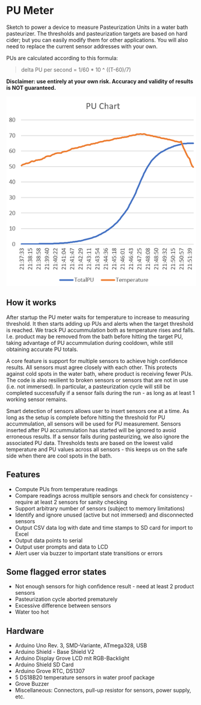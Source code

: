 # PU Meter
Sketch to power a device to measure Pasteurization Units in a water bath pasteurizer. 
The thresholds and pasteurization targets are based on hard cider; but you can easily modify them for other applications.
You will also need to replace the current sensor addresses with your own. 

PUs are calculated according to this formula:
>delta PU per second = 1/60 * 10 ^ ((T-60)/7)

**Disclaimer: use entirely at your own risk. Accuracy and validity of results is NOT guaranteed.**

![Sample PU chart from CSV data on SD card](sample_pu_chart.PNG)

## How it works
After startup the PU meter waits for temperature to increase to measuring threshold. It then starts adding up PUs and alerts
when the target threshold is reached. We track PU accummulation both as temperature rises and falls. I.e. product may be removed
from the bath before hitting the target PU, taking advantage of PU accummulation during cooldown, while still obtaining accurate PU totals.

A core feature is support for multiple sensors to achieve high confidence results. All sensors must agree closely with each other. 
This protects against cold spots in the water bath, where product is receiving fewer PUs. The code is also resilient to broken sensors or sensors that are not in use (i.e. not immersed). In particular, a pasteurization cycle will still be completed successfully if a sensor fails during the run - as long as at least 1 working sensor remains. 

Smart detection of sensors allows user to insert sensors one at a time. As long as the setup is complete before hitting the 
threshold for PU accummulation, all sensors will be used for PU measurement. Sensors inserted after PU accummulation has started will be ignored to avoid erroneous results. If a sensor fails during pasteurizing, we also ignore the associated PU data. Thresholds tests are based on the lowest valid temperature and PU values across all sensors - this keeps us on the safe side when there are cool spots in the bath.

## Features
* Compute PUs from temperature readings
* Compare readings across multiple sensors and check for consistency - require at least 2 sensors for sanity checking
* Support arbitrary number of sensors (subject to memory limitations)
* Identify and ignore unused (active but not immersed) and disconnected sensors
* Output CSV data log with date and time stamps to SD card for import to Excel
* Output data points to serial
* Output user prompts and data to LCD
* Alert user via buzzer to important state transitions or errors

## Some flagged error states
* Not enough sensors for high confidence result - need at least 2 product sensors
* Pasteurization cycle aborted prematurely 
* Excessive difference between sensors
* Water too hot

## Hardware
* Arduino Uno Rev. 3, SMD-Variante, ATmega328, USB
* Arduino Shield - Base Shield V2
* Arduino Display Grove LCD mit RGB-Backlight
* Arduino Shield SD Card
* Arduino Grove RTC, DS1307
* 5 DS18B20 temperature sensors in water proof package
* Grove Buzzer
* Miscellaneous: Connectors, pull-up resistor for sensors, power supply, etc.
